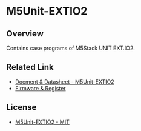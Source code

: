 # M5Unit-EXTIO2

## Overview

Contains case programs of M5Stack UNIT EXT.IO2.

## Related Link

- [Docment & Datasheet - M5Unit-EXTIO2](https://docs.m5stack.com/en/unit/extio2)
- [Firmware & Register](https://github.com/m5stack/M5Unit-EXTIO2-Internal-FW)

## License

- [M5Unit-EXTIO2 - MIT](LICENSE)
